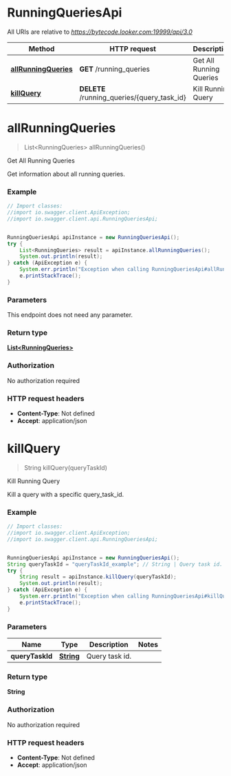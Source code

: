 # RunningQueriesApi

All URIs are relative to *https://bytecode.looker.com:19999/api/3.0*

Method | HTTP request | Description
------------- | ------------- | -------------
[**allRunningQueries**](RunningQueriesApi.md#allRunningQueries) | **GET** /running_queries | Get All Running Queries
[**killQuery**](RunningQueriesApi.md#killQuery) | **DELETE** /running_queries/{query_task_id} | Kill Running Query

<a name="allRunningQueries"></a>
# **allRunningQueries**
> List&lt;RunningQueries&gt; allRunningQueries()

Get All Running Queries

Get information about all running queries. 

### Example
```java
// Import classes:
//import io.swagger.client.ApiException;
//import io.swagger.client.api.RunningQueriesApi;


RunningQueriesApi apiInstance = new RunningQueriesApi();
try {
    List<RunningQueries> result = apiInstance.allRunningQueries();
    System.out.println(result);
} catch (ApiException e) {
    System.err.println("Exception when calling RunningQueriesApi#allRunningQueries");
    e.printStackTrace();
}
```

### Parameters
This endpoint does not need any parameter.

### Return type

[**List&lt;RunningQueries&gt;**](RunningQueries.md)

### Authorization

No authorization required

### HTTP request headers

 - **Content-Type**: Not defined
 - **Accept**: application/json

<a name="killQuery"></a>
# **killQuery**
> String killQuery(queryTaskId)

Kill Running Query

Kill a query with a specific query_task_id. 

### Example
```java
// Import classes:
//import io.swagger.client.ApiException;
//import io.swagger.client.api.RunningQueriesApi;


RunningQueriesApi apiInstance = new RunningQueriesApi();
String queryTaskId = "queryTaskId_example"; // String | Query task id.
try {
    String result = apiInstance.killQuery(queryTaskId);
    System.out.println(result);
} catch (ApiException e) {
    System.err.println("Exception when calling RunningQueriesApi#killQuery");
    e.printStackTrace();
}
```

### Parameters

Name | Type | Description  | Notes
------------- | ------------- | ------------- | -------------
 **queryTaskId** | [**String**](.md)| Query task id. |

### Return type

**String**

### Authorization

No authorization required

### HTTP request headers

 - **Content-Type**: Not defined
 - **Accept**: application/json

